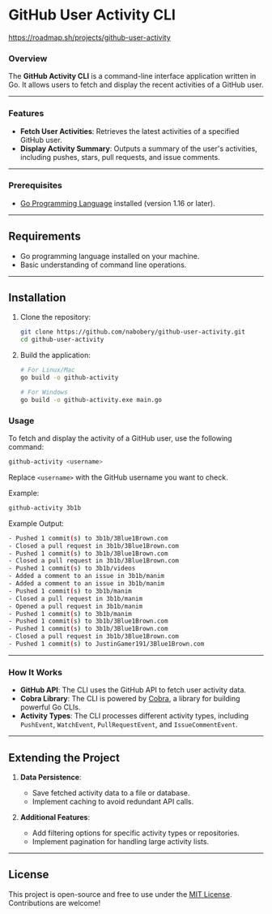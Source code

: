 # GitHub User Activity CLI

https://roadmap.sh/projects/github-user-activity

### Overview

The **GitHub Activity CLI** is a command-line interface application written in Go. It allows users to fetch and display the recent activities of a GitHub user.

---

### Features

- **Fetch User Activities**: Retrieves the latest activities of a specified GitHub user.
- **Display Activity Summary**: Outputs a summary of the user's activities, including pushes, stars, pull requests, and issue comments.

---

### Prerequisites

- [Go Programming Language](https://golang.org/) installed (version 1.16 or later).

---

## Requirements

- Go programming language installed on your machine.
- Basic understanding of command line operations.

---

## Installation

1. Clone the repository:

   ```bash
   git clone https://github.com/nabobery/github-user-activity.git
   cd github-user-activity
   ```

2. Build the application:

   ```bash
   # For Linux/Mac
   go build -o github-activity

   # For Windows
   go build -o github-activity.exe main.go
   ```

### Usage

To fetch and display the activity of a GitHub user, use the following command:

```bash
github-activity <username>
```

Replace `<username>` with the GitHub username you want to check.

Example:

```bash
github-activity 3b1b
```

Example Output:

```bash
- Pushed 1 commit(s) to 3b1b/3Blue1Brown.com
- Closed a pull request in 3b1b/3Blue1Brown.com
- Pushed 1 commit(s) to 3b1b/3Blue1Brown.com
- Closed a pull request in 3b1b/3Blue1Brown.com
- Pushed 1 commit(s) to 3b1b/videos
- Added a comment to an issue in 3b1b/manim
- Added a comment to an issue in 3b1b/manim
- Pushed 1 commit(s) to 3b1b/manim
- Closed a pull request in 3b1b/manim
- Opened a pull request in 3b1b/manim
- Pushed 1 commit(s) to 3b1b/manim
- Pushed 1 commit(s) to 3b1b/3Blue1Brown.com
- Pushed 1 commit(s) to 3b1b/3Blue1Brown.com
- Closed a pull request in 3b1b/3Blue1Brown.com
- Pushed 1 commit(s) to JustinGamer191/3Blue1Brown.com
```

---

### How It Works

- **GitHub API**: The CLI uses the GitHub API to fetch user activity data.
- **Cobra Library**: The CLI is powered by [Cobra](https://github.com/spf13/cobra), a library for building powerful Go CLIs.
- **Activity Types**: The CLI processes different activity types, including `PushEvent`, `WatchEvent`, `PullRequestEvent`, and `IssueCommentEvent`.

---

## Extending the Project

1. **Data Persistence**:
   - Save fetched activity data to a file or database.
   - Implement caching to avoid redundant API calls.

2. **Additional Features**:
   - Add filtering options for specific activity types or repositories.
   - Implement pagination for handling large activity lists.

---

## License

This project is open-source and free to use under the [MIT License](LICENSE). Contributions are welcome!

